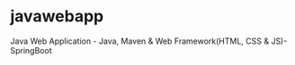 # javawebapp
Java Web Application - Java, Maven &amp; Web Framework(HTML, CSS &amp; JS)- SpringBoot 
